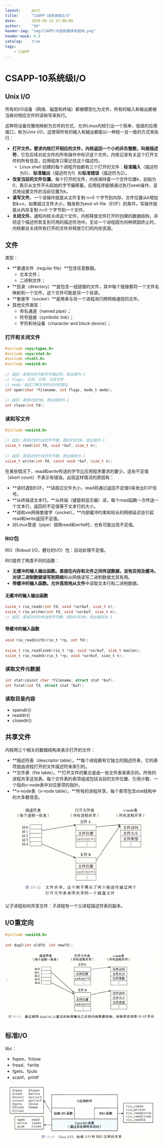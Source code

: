 ```yaml
---
layout:     post
title:      "CSAPP-10系统级I/O"
date:       2020-06-14 22:00:00
author:     "SH"
header-img: "img/CSAPP/冯诺依曼体系结构.png"
header-mask: 0.3
catalog:    true
tags:
    - CSAPP
---
```


# CSAPP-10系统级I/O

## Unix I/O

所有的I/O设备（网络、磁盘和终端）都被模型化为文件，所有的输入和输出都被当做对相应文件的读和写来执行。

这种将设备优雅地映射为文件的方式，允许Linux内核引出一个简单、低级的应用接口，称为Unix I/O，这使得所有的输入和输出都能以一种统一且一致的方式来执行：

- **打开文件。**要求内核打开相应的文件，内核返回一个小的非负整数，叫做**描述符**，它在后续对此文件的所有操作中标识这个文件。内核记录有关这个打开文件的所有信息，应用程序只需记住这个描述符。
  - Linux shell 创建的每个进程开始都有三个打开的文件：**标准输入**（描述符为0）、**标准输出**（描述符为1）和**标准错误**（描述符为2）。
- **改变当前的文件位置**。每个打开的文件，内核保持着一个文件位置k，初始为0，表示从文件开头起始的字节偏移量。应用程序能够通过执行seek操作，显式地设置文件的当前位置为k。
- **读写文件**。一个读操作就是从文件复制 n>0 个字节到内存，文件位置从k增加到k+n，如果超过文件大小，触发称为end-of-file（EOF）的条件。写操作就是从内存复制 n>0 个字节到一个文件。
- **关闭文件**。通知内核关闭这个文件，内核释放文件打开时创建的数据结构，并将这个描述符恢复到可用的描述符池中。无论一个进程因为何种原因终止时，内核都会关闭所有打开的文件并释放它们的内存资源。

## 文件

类型：

- **普通文件（regular file）**包含任意数据。
  - 文本文件；
  - 二进制文件；
- **目录（directory）**是包含一组链接的文件，其中每个链接都将一个文件名映射到一个文件，这个文件可能是另一个目录。
- **套接字（socker）**是用来与另一个进程进行跨网络通信的文件。
- 其他文件类型：
  - 命名通道（named pipe）；
  - 符号链接（symbolic link）；
  - 字符和块设备（character and block device）；

### 打开和关闭文件

```c
#include <sys/types.h>
#include <sys/stat.h>
#include <fcntl.h>
#include <unistd.h>

// 返回：若成功则为新文件描述符，若出错为-1
// flags: 只读、只写、可读可写
// mode：指定了新文件的访问权限位
int open(char *filename, int flags, mode_t mode);

// 返回：若成功则为0，若出错则为-1
int close(int fd);
```

### 读和写文件

```c
#include <unistd.h>

// 返回：若成功则为读的字节数，若EOF则为0，若出错为-1
ssize_t read(int fd, void *buf, size_t n);

// 返回：若成功则为写的字节数，若出错则为-1
ssize_t write(int fd, const void *buf, size_t n);
```

在某些情况下，read和write传送的字节比应用程序要求的要少。这些不足值（short count）不表示有错误。出现这样情况的原因有：

- **读时遇到EOF。**读超过文件大小，read将通过返回不足值0来发出EOF信号。
- **从终端读文本行。**从终端（键盘和显示器）读，每个read函数一次传送一个文本行，返回的不足值等于文本行的大小。
- **读和xie网络套接字（socket）。**内部缓冲约束和较长的网络延迟会引起read和write返回不足值。
- 对Linux管道（pipe）调用read和write时，也有可能出现不足值。

### RIO包

RIO（Robust I/O，健壮的I/O）包：自动处理不足值。

RIO提供了两类不同的函数：

- **无缓冲的输入输出函数。**直接在内存和文件之间传送数据，没有应用及缓冲。对讲二进制数据读写到**网络**和从网络读写二进制数据尤其有用。
- **带缓冲的输入函数。**允许高效地从**文件**中读取文本行和二进制数据。

#### 无缓冲的输入输出函数

```c
ssize_t rio_readn(int fd, void *usrbuf, size_t n);
ssize_t rio_writen(int fd, void *usrbuf, size_t n);
// 返回：若成功则为传送的字节数，若EOF则为0，若出错则为-1
```

#### 带缓冲的输入函数

```c
void rio_readinitb(rio_t *rp, int fd);

ssize_t rio_readlineb(rio_t *rp, void *usrbuf, size_t maxlen);
ssize_t rio_readnb(rio_t *rp, void *usrbuf, siez_t n);
```

### 读取文件元数据

```c
int stat(coinst char *filename, struct stat *buf);
int fstat(int fd, struct stat *buf);
```

### 读取目录内容

- opendir()
- readdir()
- closedir()

## 共享文件

内核用三个相关的数据结构来表示打开的文件：

- **描述符表（descriptor table）。**每个进程都有它独立的描述符表，它的表项是由进程打开的文件描述符来索引的。
- **文件表（file table）。**打开文件的集合是由一张文件表来表示的。所有的进程共享这张表。每个文件表的表项组成包括当前的文件位置、引用计数、一个指向v-node表中对应表项的指针。
- **v-node表（v-node table）。**所有的进程共享。每个表项包含stat结构中的大多数信息。

<img src="/img/CSAPP/CSAPP-10-共享文件.png" alt="image-20210120113309696" style="zoom:50%;" />

父子进程如何共享文件：子进程有一个父进程描述符表的副本。

## I/O重定向

```c
#include <unistd.h>

int dup2(int oldfd, int newfd);
```

<img src="/img/CSAPP/CSAPP-10-文件重定向.png" alt="image-20210120113523982" style="zoom:50%;" />

## 标准I/O

libc：

- fopen、fclose
- fread、fwrite
- fgets、fputs
- scanf、printf

<img src="/img/CSAPP/CSAPP-10-各种IO之间的关系.png" alt="image-20210120113701274" style="zoom:50%;" />







